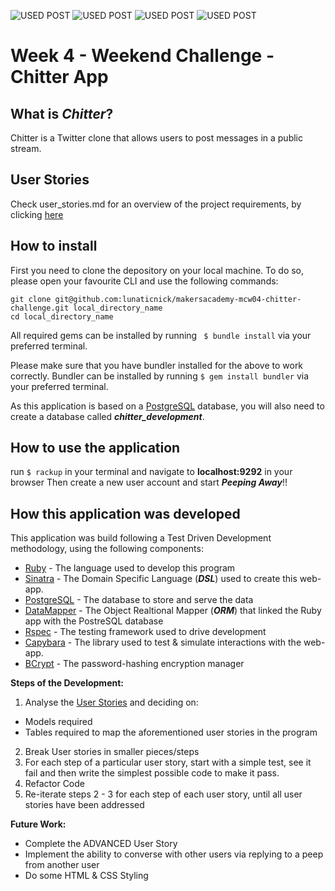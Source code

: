 ![USED POST](https://img.shields.io/badge/MADE-RUBY-red.svg?style=for-the-badge)
![USED POST](https://img.shields.io/badge/USES-HTML-green.svg?style=for-the-badge)
![USED POST](https://img.shields.io/badge/USES-GIT-orange.svg?style=for-the-badge)
![USED POST](https://img.shields.io/badge/USES-PostgreSQL-blue.svg?style=for-the-badge)

# Week 4 - Weekend Challenge - Chitter App

## What is ***Chitter***?
Chitter is a Twitter clone that allows users to post messages in a public stream.

## User Stories

Check user_stories.md for an overview of the project requirements, by clicking [here](./00_supplementary_files/user_stories.md)

## How to install

First you need to clone the depository on your local machine. To do so, please open your favourite CLI and use the following commands:

```
git clone git@github.com:lunaticnick/makersacademy-mcw04-chitter-challenge.git local_directory_name
cd local_directory_name
```

All required gems can be installed by running ``` $ bundle install``` via your preferred terminal.

Please make sure that you have bundler installed for the above to work correctly. Bundler can be installed by running ``` $ gem install bundler ``` via your preferred terminal.

As this application is based on a [PostgreSQL](https://www.postgresql.org) database, you will also need to create a database called ***chitter_development***.


## How to use the application
run ```$ rackup``` in your terminal and navigate to **localhost:9292** in your browser
Then create a new user account and start ***Peeping Away***!!


## How this application was developed
This application was build following a Test Driven Development methodology, using the following components:
* [Ruby](https://www.ruby-lang.org) - The language used to develop this program
* [Sinatra](http://www.sinatrarb.com/) - The Domain Specific Language (***DSL***) used to create this web-app.
* [PostgreSQL](https://www.postgresql.org) - The database to store and serve the data
* [DataMapper](http://datamapper.org/) - The Object Realtional Mapper (***ORM***) that linked the Ruby app with the PostreSQL database
* [Rspec](http://rspec.info) - The testing framework used to drive development
* [Capybara](http://teamcapybara.github.io/capybara/) - The library used to test & simulate interactions with the web-app.
* [BCrypt](https://github.com/codahale/bcrypt-ruby) - The password-hashing encryption manager

**Steps of the Development:**
1. Analyse the [User Stories](./00_supplementary_files/user_stories.md) and deciding on:
 * Models required
 * Tables required to map the aforementioned user stories in the program
2. Break User stories in smaller pieces/steps
3. For each step of a particular user story, start with a simple test, see it fail and then write the simplest possible code to make it pass.
4. Refactor Code
5. Re-iterate steps 2 - 3 for each step of each user story, until all user stories have been addressed

**Future Work:**
* Complete the ADVANCED User Story
* Implement the ability to converse with other users via replying to a peep from another user
* Do some HTML & CSS Styling

